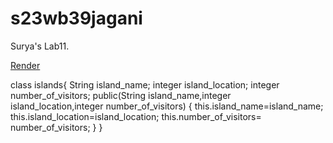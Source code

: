 # s23wb39jagani

Surya's Lab11.

[Render](https://s23db39jagani.onrender.com)

class islands{ String island_name; integer island_location; integer number_of_visitors; public(String island_name,integer island_location,integer number_of_visitors) { this.island_name=island_name; this.island_location=island_location; this.number_of_visitors= number_of_visitors; } }
